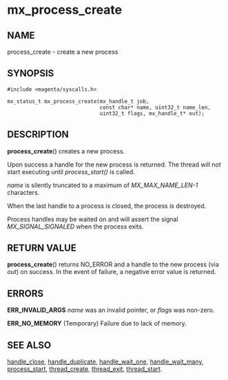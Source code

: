 # mx_process_create

## NAME

process_create - create a new process

## SYNOPSIS

```
#include <magenta/syscalls.h>

mx_status_t mx_process_create(mx_handle_t job,
                              const char* name, uint32_t name_len,
                              uint32_t flags, mx_handle_t* out);

```

## DESCRIPTION

**process_create**() creates a new process.

Upon success a handle for the new process is returned.  The thread
will not start executing until *process_start()* is called.

*name* is silently truncated to a maximum of *MX_MAX_NAME_LEN-1* characters.

When the last handle to a process is closed, the process is destroyed.

Process handles may be waited on and will assert the signal
*MX_SIGNAL_SIGNALED* when the process exits.

## RETURN VALUE

**process_create**() returns NO_ERROR and a handle to the new process
(via *out*) on success.  In the event of failure, a negative error value
is returned.

## ERRORS

**ERR_INVALID_ARGS**  *name* was an invalid pointer,
or *flags* was non-zero.

**ERR_NO_MEMORY**  (Temporary) Failure due to lack of memory.

## SEE ALSO

[handle_close](handle_close.md),
[handle_duplicate](handle_duplicate.md),
[handle_wait_one](handle_wait_one.md),
[handle_wait_many](handle_wait_many.md),
[process_start](process_start.md),
[thread_create](thread_create.md),
[thread_exit](thread_exit.md),
[thread_start](thread_start.md).
